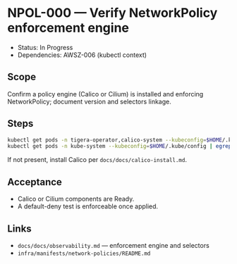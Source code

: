 # NPOL-000 — Verify NetworkPolicy enforcement engine

- Status: In Progress
- Dependencies: AWSZ-006 (kubectl context)

## Scope

Confirm a policy engine (Calico or Cilium) is installed and enforcing NetworkPolicy; document version and selectors linkage.

## Steps

```bash
kubectl get pods -n tigera-operator,calico-system --kubeconfig=$HOME/.kube/config | cat || true
kubectl get pods -n kube-system --kubeconfig=$HOME/.kube/config | egrep "cilium|calico|kube-dns" | cat || true
```

If not present, install Calico per `docs/docs/calico-install.md`.

## Acceptance

- Calico or Cilium components are Ready.
- A default-deny test is enforceable once applied.

## Links

- `docs/docs/observability.md` — enforcement engine and selectors
- `infra/manifests/network-policies/README.md`
